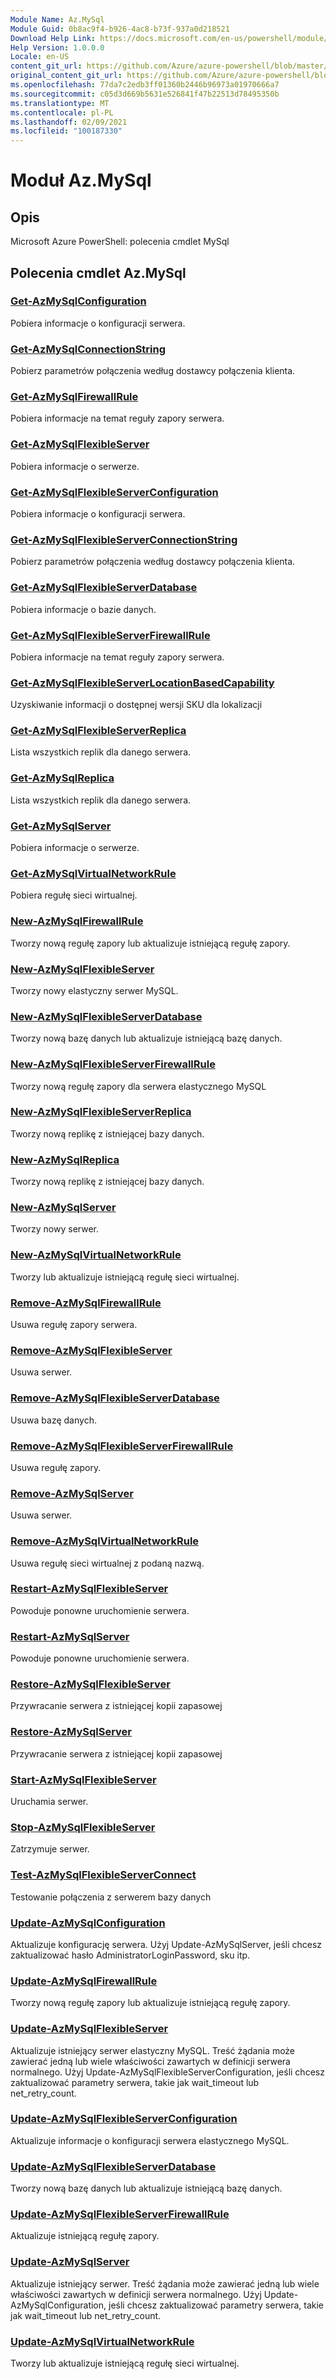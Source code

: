 ```yaml
---
Module Name: Az.MySql
Module Guid: 0b8ac9f4-b926-4ac8-b73f-937a0d218521
Download Help Link: https://docs.microsoft.com/en-us/powershell/module/az.mysql
Help Version: 1.0.0.0
Locale: en-US
content_git_url: https://github.com/Azure/azure-powershell/blob/master/src/MySql/help/Az.MySql.md
original_content_git_url: https://github.com/Azure/azure-powershell/blob/master/src/MySql/help/Az.MySql.md
ms.openlocfilehash: 77da7c2edb3ff01360b2446b96973a01970666a7
ms.sourcegitcommit: c05d3d669b5631e526841f47b22513d78495350b
ms.translationtype: MT
ms.contentlocale: pl-PL
ms.lasthandoff: 02/09/2021
ms.locfileid: "100187330"
---
```

# Moduł Az.MySql
## Opis
Microsoft Azure PowerShell: polecenia cmdlet MySql

## Polecenia cmdlet Az.MySql
### [Get-AzMySqlConfiguration](Get-AzMySqlConfiguration.md)
Pobiera informacje o konfiguracji serwera.

### [Get-AzMySqlConnectionString](Get-AzMySqlConnectionString.md)
Pobierz parametrów połączenia według dostawcy połączenia klienta.

### [Get-AzMySqlFirewallRule](Get-AzMySqlFirewallRule.md)
Pobiera informacje na temat reguły zapory serwera.

### [Get-AzMySqlFlexibleServer](Get-AzMySqlFlexibleServer.md)
Pobiera informacje o serwerze.

### [Get-AzMySqlFlexibleServerConfiguration](Get-AzMySqlFlexibleServerConfiguration.md)
Pobiera informacje o konfiguracji serwera.

### [Get-AzMySqlFlexibleServerConnectionString](Get-AzMySqlFlexibleServerConnectionString.md)
Pobierz parametrów połączenia według dostawcy połączenia klienta.

### [Get-AzMySqlFlexibleServerDatabase](Get-AzMySqlFlexibleServerDatabase.md)
Pobiera informacje o bazie danych.

### [Get-AzMySqlFlexibleServerFirewallRule](Get-AzMySqlFlexibleServerFirewallRule.md)
Pobiera informacje na temat reguły zapory serwera.

### [Get-AzMySqlFlexibleServerLocationBasedCapability](Get-AzMySqlFlexibleServerLocationBasedCapability.md)
Uzyskiwanie informacji o dostępnej wersji SKU dla lokalizacji

### [Get-AzMySqlFlexibleServerReplica](Get-AzMySqlFlexibleServerReplica.md)
Lista wszystkich replik dla danego serwera.

### [Get-AzMySqlReplica](Get-AzMySqlReplica.md)
Lista wszystkich replik dla danego serwera.

### [Get-AzMySqlServer](Get-AzMySqlServer.md)
Pobiera informacje o serwerze.

### [Get-AzMySqlVirtualNetworkRule](Get-AzMySqlVirtualNetworkRule.md)
Pobiera regułę sieci wirtualnej.

### [New-AzMySqlFirewallRule](New-AzMySqlFirewallRule.md)
Tworzy nową regułę zapory lub aktualizuje istniejącą regułę zapory.

### [New-AzMySqlFlexibleServer](New-AzMySqlFlexibleServer.md)
Tworzy nowy elastyczny serwer MySQL.

### [New-AzMySqlFlexibleServerDatabase](New-AzMySqlFlexibleServerDatabase.md)
Tworzy nową bazę danych lub aktualizuje istniejącą bazę danych.

### [New-AzMySqlFlexibleServerFirewallRule](New-AzMySqlFlexibleServerFirewallRule.md)
Tworzy nową regułę zapory dla serwera elastycznego MySQL

### [New-AzMySqlFlexibleServerReplica](New-AzMySqlFlexibleServerReplica.md)
Tworzy nową replikę z istniejącej bazy danych.

### [New-AzMySqlReplica](New-AzMySqlReplica.md)
Tworzy nową replikę z istniejącej bazy danych.

### [New-AzMySqlServer](New-AzMySqlServer.md)
Tworzy nowy serwer.

### [New-AzMySqlVirtualNetworkRule](New-AzMySqlVirtualNetworkRule.md)
Tworzy lub aktualizuje istniejącą regułę sieci wirtualnej.

### [Remove-AzMySqlFirewallRule](Remove-AzMySqlFirewallRule.md)
Usuwa regułę zapory serwera.

### [Remove-AzMySqlFlexibleServer](Remove-AzMySqlFlexibleServer.md)
Usuwa serwer.

### [Remove-AzMySqlFlexibleServerDatabase](Remove-AzMySqlFlexibleServerDatabase.md)
Usuwa bazę danych.

### [Remove-AzMySqlFlexibleServerFirewallRule](Remove-AzMySqlFlexibleServerFirewallRule.md)
Usuwa regułę zapory.

### [Remove-AzMySqlServer](Remove-AzMySqlServer.md)
Usuwa serwer.

### [Remove-AzMySqlVirtualNetworkRule](Remove-AzMySqlVirtualNetworkRule.md)
Usuwa regułę sieci wirtualnej z podaną nazwą.

### [Restart-AzMySqlFlexibleServer](Restart-AzMySqlFlexibleServer.md)
Powoduje ponowne uruchomienie serwera.

### [Restart-AzMySqlServer](Restart-AzMySqlServer.md)
Powoduje ponowne uruchomienie serwera.

### [Restore-AzMySqlFlexibleServer](Restore-AzMySqlFlexibleServer.md)
Przywracanie serwera z istniejącej kopii zapasowej

### [Restore-AzMySqlServer](Restore-AzMySqlServer.md)
Przywracanie serwera z istniejącej kopii zapasowej

### [Start-AzMySqlFlexibleServer](Start-AzMySqlFlexibleServer.md)
Uruchamia serwer.

### [Stop-AzMySqlFlexibleServer](Stop-AzMySqlFlexibleServer.md)
Zatrzymuje serwer.

### [Test-AzMySqlFlexibleServerConnect](Test-AzMySqlFlexibleServerConnect.md)
Testowanie połączenia z serwerem bazy danych

### [Update-AzMySqlConfiguration](Update-AzMySqlConfiguration.md)
Aktualizuje konfigurację serwera.
Użyj Update-AzMySqlServer, jeśli chcesz zaktualizować hasło AdministratorLoginPassword, sku itp.

### [Update-AzMySqlFirewallRule](Update-AzMySqlFirewallRule.md)
Tworzy nową regułę zapory lub aktualizuje istniejącą regułę zapory.

### [Update-AzMySqlFlexibleServer](Update-AzMySqlFlexibleServer.md)
Aktualizuje istniejący serwer elastyczny MySQL.
Treść żądania może zawierać jedną lub wiele właściwości zawartych w definicji serwera normalnego.
Użyj Update-AzMySqlFlexibleServerConfiguration, jeśli chcesz zaktualizować parametry serwera, takie jak wait_timeout lub net_retry_count.

### [Update-AzMySqlFlexibleServerConfiguration](Update-AzMySqlFlexibleServerConfiguration.md)
Aktualizuje informacje o konfiguracji serwera elastycznego MySQL.

### [Update-AzMySqlFlexibleServerDatabase](Update-AzMySqlFlexibleServerDatabase.md)
Tworzy nową bazę danych lub aktualizuje istniejącą bazę danych.

### [Update-AzMySqlFlexibleServerFirewallRule](Update-AzMySqlFlexibleServerFirewallRule.md)
Aktualizuje istniejącą regułę zapory.

### [Update-AzMySqlServer](Update-AzMySqlServer.md)
Aktualizuje istniejący serwer.
Treść żądania może zawierać jedną lub wiele właściwości zawartych w definicji serwera normalnego.
Użyj Update-AzMySqlConfiguration, jeśli chcesz zaktualizować parametry serwera, takie jak wait_timeout lub net_retry_count.

### [Update-AzMySqlVirtualNetworkRule](Update-AzMySqlVirtualNetworkRule.md)
Tworzy lub aktualizuje istniejącą regułę sieci wirtualnej.

